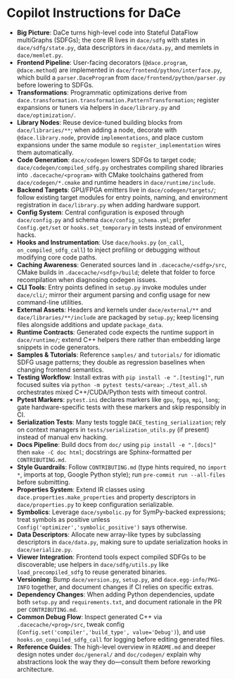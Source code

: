 # Copilot Instructions for DaCe
- **Big Picture**: DaCe turns high-level code into Stateful DataFlow multiGraphs (SDFGs); the core IR lives in `dace/sdfg` with states in `dace/sdfg/state.py`, data descriptors in `dace/data.py`, and memlets in `dace/memlet.py`.
- **Frontend Pipeline**: User-facing decorators (`@dace.program`, `@dace.method`) are implemented in `dace/frontend/python/interface.py`, which build a `parser.DaceProgram` from `dace/frontend/python/parser.py` before lowering to SDFGs.
- **Transformations**: Programmatic optimizations derive from `dace.transformation.transformation.PatternTransformation`; register expansions or tuners via helpers in `dace/library.py` and `dace/optimization/`.
- **Library Nodes**: Reuse device-tuned building blocks from `dace/libraries/**`; when adding a node, decorate with `@dace.library.node`, provide `implementations`, and place custom expansions under the same module so `register_implementation` wires them automatically.
- **Code Generation**: `dace/codegen` lowers SDFGs to target code; `dace/codegen/compiled_sdfg.py` orchestrates compiling shared libraries into `.dacecache/<program>` with CMake toolchains gathered from `dace/codegen/*.cmake` and runtime headers in `dace/runtime/include`.
- **Backend Targets**: GPU/FPGA emitters live in `dace/codegen/targets/`; follow existing target modules for entry points, naming, and environment registration in `dace/library.py` when adding hardware support.
- **Config System**: Central configuration is exposed through `dace/config.py` and schema `dace/config_schema.yml`; prefer `Config.get/set` or `hooks.set_temporary` in tests instead of environment hacks.
- **Hooks and Instrumentation**: Use `dace/hooks.py` (`on_call`, `on_compiled_sdfg_call`) to inject profiling or debugging without modifying core code paths.
- **Caching Awareness**: Generated sources land in `.dacecache/<sdfg>/src`, CMake builds in `.dacecache/<sdfg>/build`; delete that folder to force recompilation when diagnosing codegen issues.
- **CLI Tools**: Entry points defined in `setup.py` invoke modules under `dace/cli/`; mirror their argument parsing and config usage for new command-line utilities.
- **External Assets**: Headers and kernels under `dace/external/**` and `dace/libraries/**/include` are packaged by `setup.py`; keep licensing files alongside additions and update `package_data`.
- **Runtime Contracts**: Generated code expects the runtime support in `dace/runtime/`; extend C++ helpers there rather than embedding large snippets in code generators.
- **Samples & Tutorials**: Reference `samples/` and `tutorials/` for idiomatic SDFG usage patterns; they double as regression baselines when changing frontend semantics.
- **Testing Workflow**: Install extras with `pip install -e ".[testing]"`, run focused suites via `python -m pytest tests/<area>`; `./test_all.sh` orchestrates mixed C++/CUDA/Python tests with timeout control.
- **Pytest Markers**: `pytest.ini` declares markers like `gpu`, `fpga`, `mpi`, `long`; gate hardware-specific tests with these markers and skip responsibly in CI.
- **Serialization Tests**: Many tests toggle `DACE_testing_serialization`; rely on context managers in `tests/serialization_utils.py` (if present) instead of manual env hacking.
- **Docs Pipeline**: Build docs from `doc/` using `pip install -e ".[docs]"` then `make -C doc html`; docstrings are Sphinx-formatted per `CONTRIBUTING.md`.
- **Style Guardrails**: Follow `CONTRIBUTING.md` (type hints required, no `import *`, imports at top, Google Python style); run `pre-commit run --all-files` before submitting.
- **Properties System**: Extend IR classes using `dace.properties.make_properties` and property descriptors in `dace/properties.py` to keep configuration serializable.
- **Symbolics**: Leverage `dace/symbolic.py` for SymPy-backed expressions; treat symbols as positive unless `Config('optimizer','symbolic_positive')` says otherwise.
- **Data Descriptors**: Allocate new array-like types by subclassing descriptors in `dace/data.py`, making sure to update serialization hooks in `dace/serialize.py`.
- **Viewer Integration**: Frontend tools expect compiled SDFGs to be discoverable; use helpers in `dace/sdfg/utils.py` like `load_precompiled_sdfg` to reuse generated binaries.
- **Versioning**: Bump `dace/version.py`, `setup.py`, and `dace.egg-info/PKG-INFO` together, and document changes if CI relies on specific extras.
- **Dependency Changes**: When adding Python dependencies, update both `setup.py` and `requirements.txt`, and document rationale in the PR per `CONTRIBUTING.md`.
- **Common Debug Flow**: Inspect generated C++ via `.dacecache/<prog>/src`, tweak config (`Config.set('compiler','build_type', value='Debug')`), and use `hooks.on_compiled_sdfg_call` for logging before editing generated files.
- **Reference Guides**: The high-level overview in `README.md` and deeper design notes under `doc/general/` and `doc/codegen/` explain why abstractions look the way they do—consult them before reworking architecture.
